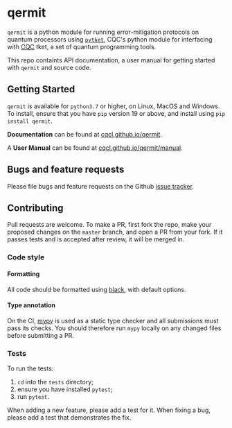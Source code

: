 # qermit

`qermit` is a python module for running error-mitigation protocols on quantum processors using [`pytket`](https://github.com/CQCL/pytket), CQC's python module for interfacing with [CQC](https://cambridgequantum.com/) tket, a set of quantum programming tools.

This repo containts API documentation, a user manual for getting started with `qermit` and source code.

## Getting Started

`qermit` is available for ``python3.7`` or higher, on Linux, MacOS and Windows.
To install, ensure that you have `pip` version 19 or above, and install using `pip install qermit`.

**Documentation** can be found at [cqcl.github.io/qermit](https://cqcl.github.io/qermit).

A **User Manual** can be found at [cqcl.github.io/qermit/manual](https://cqcl.github.io/qermit/manual/).


## Bugs and feature requests

Please file bugs and feature requests on the Github
[issue tracker](https://github.com/CQCL/qermit/issues).


## Contributing

Pull requests are welcome. To make a PR, first fork the repo, make your proposed
changes on the `master` branch, and open a PR from your fork. If it passes
tests and is accepted after review, it will be merged in.

### Code style

#### Formatting

All code should be formatted using
[black](https://black.readthedocs.io/en/stable/), with default options. 

#### Type annotation

On the CI, [mypy](https://mypy.readthedocs.io/en/stable/) is used as a static
type checker and all submissions must pass its checks. You should therefore run
`mypy` locally on any changed files before submitting a PR. 

### Tests

To run the tests:

1. `cd` into the `tests` directory;
2. ensure you have installed `pytest`;
3. run `pytest`.

When adding a new feature, please add a test for it. When fixing a bug, please
add a test that demonstrates the fix.
